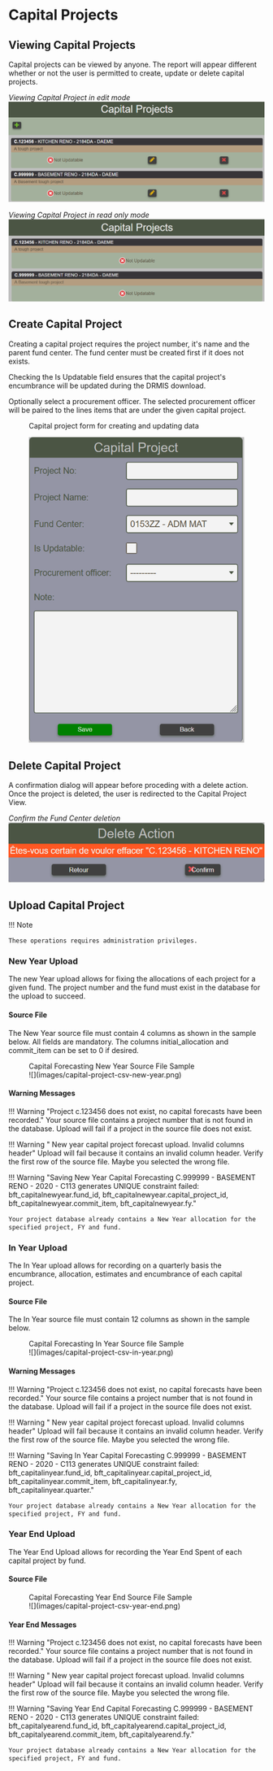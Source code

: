 # Capital Projects

## Viewing Capital Projects

Capital projects can be viewed by anyone.  The report will appear different
whether or not the user is permitted to create, update or delete
capital projects.

*Viewing Capital Project in edit mode*
![](images/capital-project-view.png)

*Viewing Capital Project in read only mode*
![](images/capital-project-view-read-only.png)

## Create Capital Project
Creating a capital project requires the project number, it's name and the parent fund center.  The fund center must be created first if it does not exists.

Checking the Is Updatable field ensures that the capital project's encumbrance will be updated during the DRMIS download.

Optionally select a procurement officer.  The selected procurement officer will be paired to the lines items that are under the given capital project.

<figure markdown>
<figcaption>
Capital project form for creating and updating data
</figcaption>

![](images/capital-project-form.png)
</figure>

## Delete Capital Project

A confirmation dialog will appear before proceding with a delete action.  Once the project is deleted, the user is redirected to the Capital Project View.

*Confirm the Fund Center deletion*
![](images/capital-project-delete.png)

## Upload Capital Project

!!! Note

    These operations requires administration privileges.

### New Year Upload
The new Year upload allows for fixing the allocations of each project for a given fund.
The project number and the fund must exist in the database for the upload to succeed.

#### Source File

The New Year source file must contain 4 columns as shown in the sample below.  All fields are mandatory.  The columns initial_allocation and commit_item can be set to 0 if desired.

<figure markdown>
<figcaption>
Capital Forecasting New Year Source File Sample
</figcaption>
![](images/capital-project-csv-new-year.png)
</figure>

#### Warning Messages

!!! Warning "Project c.123456 does not exist, no capital forecasts have been recorded."
    Your source file contains a project number that is not found in the database. Upload will fail if a project in the source file does not exist.

!!! Warning " New year capital project forecast upload. Invalid columns header"
    Upload will fail because it contains an invalid column header.  Verify the first row of the source file.  Maybe you selected the wrong file.

!!! Warning "Saving New Year Capital Forecasting C.999999 - BASEMENT RENO - 2020 - C113 generates UNIQUE constraint failed: bft_capitalnewyear.fund_id, bft_capitalnewyear.capital_project_id, bft_capitalnewyear.commit_item, bft_capitalnewyear.fy."

    Your project database already contains a New Year allocation for the specified project, FY and fund.

### In Year Upload

The In Year upload allows for recording on a quarterly basis the encumbrance, allocation, estimates and encumbrance of each capital project.

#### Source File

The In Year source file must contain 12 columns as shown in the sample below.

<figure markdown>
<figcaption>
Capital Forecasting In Year Source file Sample
</figcaption>
![](images/capital-project-csv-in-year.png)
</figure>

#### Warning Messages

!!! Warning "Project c.123456 does not exist, no capital forecasts have been recorded."
    Your source file contains a project number that is not found in the database. Upload will fail if a project in the source file does not exist.

!!! Warning " New year capital project forecast upload. Invalid columns header"
    Upload will fail because it contains an invalid column header.  Verify the first row of the source file.  Maybe you selected the wrong file.

!!! Warning "Saving In Year Capital Forecasting C.999999 - BASEMENT RENO - 2020 - C113 generates UNIQUE constraint failed: bft_capitalinyear.fund_id, bft_capitalinyear.capital_project_id, bft_capitalinyear.commit_item, bft_capitalinyear.fy, bft_capitalinyear.quarter."

    Your project database already contains a New Year allocation for the specified project, FY and fund.

### Year End Upload
The Year End Upload allows for recording the Year End Spent of each capital project by fund.

#### Source File

<figure markdown>
<figcaption>
Capital Forecasting Year End Source File Sample
</figcaption>
![](images/capital-project-csv-year-end.png)
</figure>

#### Year End Messages

!!! Warning "Project c.123456 does not exist, no capital forecasts have been recorded."
    Your source file contains a project number that is not found in the database. Upload will fail if a project in the source file does not exist.

!!! Warning " New year capital project forecast upload. Invalid columns header"
    Upload will fail because it contains an invalid column header.  Verify the first row of the source file.  Maybe you selected the wrong file.

!!! Warning "Saving Year End Capital Forecasting C.999999 - BASEMENT RENO - 2020 - C113 generates UNIQUE constraint failed: bft_capitalyearend.fund_id, bft_capitalyearend.capital_project_id, bft_capitalyearend.commit_item, bft_capitalyearend.fy."

    Your project database already contains a New Year allocation for the specified project, FY and fund.
